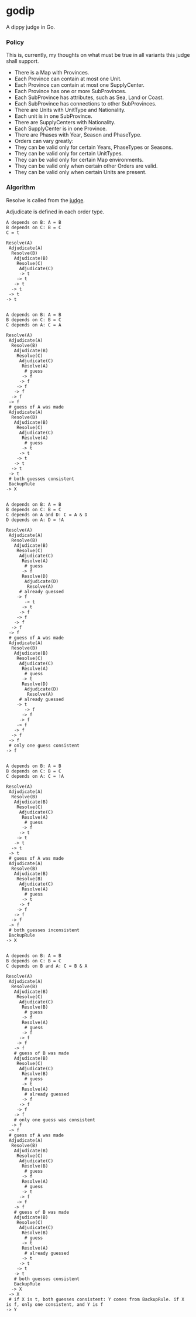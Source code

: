 godip
=====

A dippy judge in Go.

### Policy

This is, currently, my thoughts on what must be true in all variants this judge shall support.

* There is a Map with Provinces.
 * Each Province can contain at most one Unit.
 * Each Province can contain at most one SupplyCenter.
* Each Province has one or more SubProvinces.
 * Each SubProvince has attributes, such as Sea, Land or Coast.
 * Each SubProvince has connections to other SubProvinces.
* There are Units with UnitType and Nationality.
 * Each unit is in one SubProvince.
* There are SupplyCenters with Nationality.
 * Each SupplyCenter is in one Province.
* There are Phases with Year, Season and PhaseType.
* Orders can vary greatly:
 * They can be valid only for certain Years, PhaseTypes or Seasons.
 * They can be valid only for certain UnitTypes.
 * They can be valid only for certain Map environments.
 * They can be valid only when certain other Orders are valid.
 * They can be valid only when certain Units are present.

### Algorithm

Resolve is called from the [judge](https://github.com/zond/godip/blob/master/judge/judge.go).

Adjudicate is defined in each order type.

```
A depends on B: A = B
B depends on C: B = C
C = t

Resolve(A)
 Adjudicate(A)
  Resolve(B)
   Adjudicate(B)
    Resolve(C)
     Adjudicate(C)
     -> t
    -> t
   -> t
  -> t
 -> t
-> t


A depends on B: A = B
B depends on C: B = C
C depends on A: C = A

Resolve(A)
 Adjudicate(A)
  Resolve(B)
   Adjudicate(B)
    Resolve(C)
     Adjudicate(C)
      Resolve(A)
       # guess
      -> f
     -> f
    -> f
   -> f
  -> f
 -> f
 # guess of A was made
 Adjudicate(A)
  Resolve(B)
   Adjudicate(B)
    Resolve(C)
     Adjudicate(C)
      Resolve(A)
       # guess
      -> t
     -> t
    -> t
   -> t
  -> t
 -> t
 # both guesses consistent
 BackupRule
-> X


A depends on B: A = B
B depends on C: B = C
C depends on A and D: C = A & D
D depends on A: D = !A

Resolve(A)
 Adjudicate(A)
  Resolve(B)
   Adjudicate(B)
    Resolve(C)
     Adjudicate(C)
      Resolve(A)
       # guess
      -> f
      Resolve(D)
       Adjudicate(D)
        Resolve(A)
	 # already guessed
	-> f
       -> t
      -> t
     -> f
    -> f
   -> f
  -> f
 -> f
 # guess of A was made
 Adjudicate(A)
  Resolve(B)
   Adjudicate(B)
    Resolve(C)
     Adjudicate(C)
      Resolve(A)
       # guess
      -> t
      Resolve(D)
       Adjudicate(D)
        Resolve(A)
	 # already guessed
	-> t
       -> f
      -> f
     -> f
    -> f
   -> f
  -> f
 -> f
 # only one guess consistent
-> f


A depends on B: A = B
B depends on C: B = C
C depends on A: C = !A

Resolve(A)
 Adjudicate(A)
  Resolve(B)
   Adjudicate(B)
    Resolve(C)
     Adjudicate(C)
      Resolve(A)
       # guess
      -> f
     -> t
    -> t
   -> t
  -> t
 -> t
 # guess of A was made
 Adjudicate(A)
  Resolve(B)
   Adjudicate(B)
    Resolve(B)
     Adjudicate(C)
      Resolve(A)
       # guess
      -> t
     -> f
    -> f
   -> f
  -> f
 -> f
 # both guesses inconsistent
 BackupRule
-> X


A depends on B: A = B
B depends on C: B = C
C depends on B and A: C = B & A

Resolve(A)
 Adjudicate(A)
  Resolve(B)
   Adjudicate(B)
    Resolve(C)
     Adjudicate(C)
      Resolve(B)
       # guess
      -> f
      Resolve(A)
       # guess
      -> f
     -> f
    -> f
   -> f
   # guess of B was made
   Adjudicate(B)
    Resolve(C)
     Adjudicate(C)
      Resolve(B)
       # guess
      -> t
      Resolve(A)
       # already guessed
      -> f
     -> f
    -> f
   -> f
   # only one guess was consistent
  -> f
 -> f
 # guess of A was made
 Adjudicate(A)
  Resolve(B)
   Adjudicate(B)
    Resolve(C)
     Adjudicate(C)
      Resolve(B)
       # guess
      -> f
      Resolve(A)
       # guess
      -> t
     -> f
    -> f
   -> f
   # guess of B was made
   Adjudicate(B)
    Resolve(C)
     Adjudicate(C)
      Resolve(B)
       # guess
      -> t
      Resolve(A)
       # already guessed
      -> t
     -> t
    -> t
   -> t
   # both guesses consistent
   BackupRule
  -> X
 -> X
 # if X is t, both guesses consistent: Y comes from BackupRule. if X is f, only one consistent, and Y is f
-> Y
```

